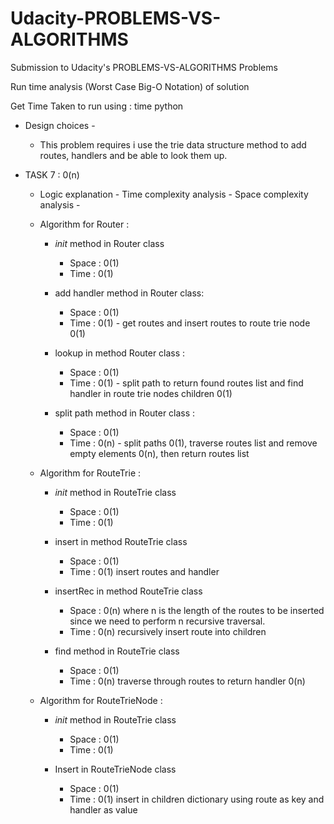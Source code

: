 # Udacity-PROBLEMS-VS-ALGORITHMS

Submission to Udacity's PROBLEMS-VS-ALGORITHMS Problems

Run time analysis (Worst Case Big-O Notation) of solution

Get Time Taken to run using : time python <filename>

- Design choices -

  - This problem requires i use the trie data structure method to add routes, handlers and be able to look them up.

- TASK 7 : 0(n)

  - Logic explanation - Time complexity analysis - Space complexity analysis -
  - Algorithm for Router :

    - _init_ method in Router class

      - Space : 0(1)
      - Time : 0(1)

    - add handler method in Router class:

      - Space : 0(1)
      - Time : 0(1) - get routes and insert routes to route trie node 0(1)

    - lookup in method Router class :

      - Space : 0(1)
      - Time : 0(1) - split path to return found routes list and find handler in route trie nodes children 0(1)

    - split path method in Router class :
      - Space : 0(1)
      - Time : 0(n) - split paths 0(1), traverse routes list and remove empty elements 0(n), then return routes list

  - Algorithm for RouteTrie :

    - _init_ method in RouteTrie class
      - Space : 0(1)
      - Time : 0(1)

    - insert in method RouteTrie class

      - Space : 0(1)
      - Time : 0(1) insert routes and handler

    - insertRec in method RouteTrie class
      - Space : 0(n) where n is the length of the routes to be inserted since we need to perform n recursive traversal.
      - Time : 0(n) recursively insert route into children
    - find method in RouteTrie class
      - Space : 0(1)
      - Time : 0(n) traverse through routes to return handler 0(n)

  - Algorithm for RouteTrieNode :
    - _init_ method in RouteTrie class
      - Space : 0(1)
      - Time : 0(1)

    - Insert in RouteTrieNode class
      - Space : 0(1)
      - Time : 0(1) insert in children dictionary using route as key and handler as value
